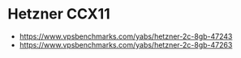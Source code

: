 # Hetzner CCX11
- https://www.vpsbenchmarks.com/yabs/hetzner-2c-8gb-47243
- https://www.vpsbenchmarks.com/yabs/hetzner-2c-8gb-47263

